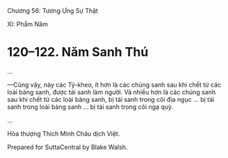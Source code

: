  

Chương 56: Tương Ưng Sự Thật

XI: Phẩm Năm

# 120–122. Năm Sanh Thú

…

—Cũng vậy, này các Tỷ-kheo, ít hơn là các chúng sanh sau khi chết từ các loài bàng sanh, được tái sanh làm người. Và nhiều hơn là các chúng sanh sau khi chết từ các loài bàng sanh, bị tái sanh trong cõi địa ngục … bị tái sanh trong loài bàng sanh … bị tái sanh trong cõi ngạ quỷ.

…

Hòa thượng Thích Minh Châu dịch Việt.

Prepared for SuttaCentral by Blake Walsh.